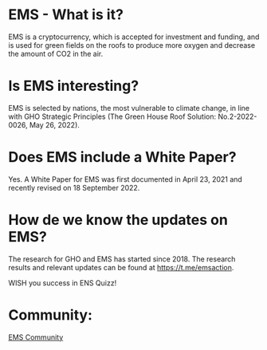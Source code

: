 # EMS - What is it?

EMS is a cryptocurrency, which is accepted for investment and funding, and is used for green fields on the roofs to produce more oxygen and decrease the amount of CO2 in the air. 

# Is EMS interesting?
EMS is selected by nations, the most vulnerable to climate change, in line with GHO Strategic Principles (The Green House Roof Solution: No.2-2022-0026, May 26, 2022). 

# Does EMS include a White Paper?
Yes.
A White Paper for EMS was first documented in April 23, 2021 and recently revised on 18 September 2022. 

# How de we know the updates on EMS?
The research for GHO and EMS has started since 2018. The research results and relevant updates can be found at https://t.me/emsaction.

WISH you success in ENS Quizz!


# Community:
[EMS Community](https://gitter.im/EMS-ction/community)

